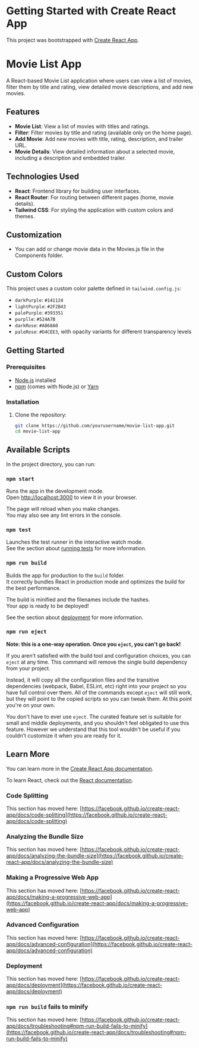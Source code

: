 # Getting Started with Create React App

This project was bootstrapped with [Create React App](https://github.com/facebook/create-react-app).

# Movie List App

A React-based Movie List application where users can view a list of movies, filter them by title and rating, view detailed movie descriptions, and add new movies. 

## Features

- **Movie List**: View a list of movies with titles and ratings.
- **Filter**: Filter movies by title and rating (available only on the home page).
- **Add Movie**: Add new movies with title, rating, description, and trailer URL.
- **Movie Details**: View detailed information about a selected movie, including a description and embedded trailer.

## Technologies Used

- **React**: Frontend library for building user interfaces.
- **React Router**: For routing between different pages (home, movie details).
- **Tailwind CSS**: For styling the application with custom colors and themes.

## Customization
- You can add or change movie data in the Movies.js file in the Components folder.


## Custom Colors

This project uses a custom color palette defined in `tailwind.config.js`:

- `darkPurple`: `#141124`
- `lightPurple`: `#2F2B43`
- `palePurple`: `#393351`
- `purplle`: `#524A7B`
- `darkRose`: `#A868A0`
- `paleRose`: `#D4CEE3`, with opacity variants for different transparency levels

## Getting Started

### Prerequisites

- [Node.js](https://nodejs.org/) installed
- [npm](https://www.npmjs.com/) (comes with Node.js) or [Yarn](https://yarnpkg.com/)

### Installation

1. Clone the repository:

   ```bash
   git clone https://github.com/yourusername/movie-list-app.git
   cd movie-list-app
   ```

## Available Scripts

In the project directory, you can run:

### `npm start`

Runs the app in the development mode.\
Open [http://localhost:3000](http://localhost:3000) to view it in your browser.

The page will reload when you make changes.\
You may also see any lint errors in the console.

### `npm test`

Launches the test runner in the interactive watch mode.\
See the section about [running tests](https://facebook.github.io/create-react-app/docs/running-tests) for more information.

### `npm run build`

Builds the app for production to the `build` folder.\
It correctly bundles React in production mode and optimizes the build for the best performance.

The build is minified and the filenames include the hashes.\
Your app is ready to be deployed!

See the section about [deployment](https://facebook.github.io/create-react-app/docs/deployment) for more information.

### `npm run eject`

**Note: this is a one-way operation. Once you `eject`, you can't go back!**

If you aren't satisfied with the build tool and configuration choices, you can `eject` at any time. This command will remove the single build dependency from your project.

Instead, it will copy all the configuration files and the transitive dependencies (webpack, Babel, ESLint, etc) right into your project so you have full control over them. All of the commands except `eject` will still work, but they will point to the copied scripts so you can tweak them. At this point you're on your own.

You don't have to ever use `eject`. The curated feature set is suitable for small and middle deployments, and you shouldn't feel obligated to use this feature. However we understand that this tool wouldn't be useful if you couldn't customize it when you are ready for it.

## Learn More

You can learn more in the [Create React App documentation](https://facebook.github.io/create-react-app/docs/getting-started).

To learn React, check out the [React documentation](https://reactjs.org/).

### Code Splitting

This section has moved here: [https://facebook.github.io/create-react-app/docs/code-splitting](https://facebook.github.io/create-react-app/docs/code-splitting)

### Analyzing the Bundle Size

This section has moved here: [https://facebook.github.io/create-react-app/docs/analyzing-the-bundle-size](https://facebook.github.io/create-react-app/docs/analyzing-the-bundle-size)

### Making a Progressive Web App

This section has moved here: [https://facebook.github.io/create-react-app/docs/making-a-progressive-web-app](https://facebook.github.io/create-react-app/docs/making-a-progressive-web-app)

### Advanced Configuration

This section has moved here: [https://facebook.github.io/create-react-app/docs/advanced-configuration](https://facebook.github.io/create-react-app/docs/advanced-configuration)

### Deployment

This section has moved here: [https://facebook.github.io/create-react-app/docs/deployment](https://facebook.github.io/create-react-app/docs/deployment)

### `npm run build` fails to minify

This section has moved here: [https://facebook.github.io/create-react-app/docs/troubleshooting#npm-run-build-fails-to-minify](https://facebook.github.io/create-react-app/docs/troubleshooting#npm-run-build-fails-to-minify)




